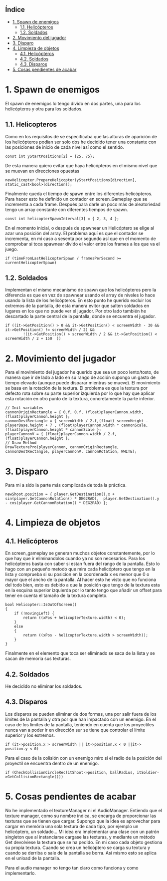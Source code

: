 ## Índice
- [1. Spawn de enemigos](#1-spawn-de-enemigos)
	- [1.1. Helicópteros](#11-helicopteros)
	- [1.2. Soldados](#12-soldados)
- [2. Movimiento del jugador](#2-movimiento-del-jugador)
- [3. Disparo](#3-disparo)
- [4. Limpieza de objetos](#4-limpieza-de-objetos)
	- [4.1. Helicópteros](#41-helicópteros)
	- [4.2. Soldados](#42-soldados)
	- [4.3. Disparos](#43-disparos)
- [5. Cosas pendientes de acabar](#5-cosas-pendientes-de-acabar)


# 1. Spawn de enemigos

El spawn de enemigos lo tengo divido en dos partes, una para los helicópteros y otra para los soldados.

## 1.1. Helicopteros

Como en los requisitos de se especificaba que las alturas de aparición de los helicópteros podían ser solo dos
he decidido tener una constante con las posiciones de inicio de cada nivel así como el sentido. 

	const int yStartPositions[2] = {25, 75};

De esta manera quiero evitar que haya helicópteros en el mismo nivel que se muevan en direcciones opuestas

	newHelicopter.PrepareHelicopter(yStartPositions[direction], static_cast<bool>(direction));

Finalmente queda el tiempo de spawn entre los diferentes helicópteros. Para hacer esto he definido un contador en
screen_Gameplay que se incrementa a cada frame. Después para darle un poco más de aleatoriedad tengo un array constante con
diferentes tiempos de spawn. 

	const int helicopterSpawnInterval[3] = { 2, 3, 4 };

En el momento inicial, o después de spawnear un Helicóptero se elige al azar una posición del
array.
El problema aquí es que el contador se incrementa, en mi caso a sesenta por segundo así que en el momento de comprobar si toca
spawnear divido el valor entre los frames a los que va el juego.

	if (timeFromLastHelicopterSpawn / framesPerSecond >= currentHelicopterSpawn)

## 1.2. Soldados

Implementan el mismo mecanismo de spawn que los helicópteros pero la diferencia es que en vez de spawnear usando el array de 
niveles lo hace usando la lista de los helicópteros. En esto punto  he querido excluir los extremos de la pantalla, de esta manera evitor que
salten soldados en lugares en los que no puede ver el jugador. Por otro lado también he descartado la parte central de la pantalla, donde
se encuentra el jugador.

	if ((it->GetPosition() > 0 && it->GetPosition() < screenWidth - 30 && it->GetPosition() != screenWidth / 2) &&
			!(it->GetPosition() > screenWidth / 2 && it->GetPosition() < screenWidth / 2 + 150  ))

# 2. Movimiento del jugador

Para el movimiento del jugador he querido que sea un poco lento/tosto, de manera que ir de lado a lado en su rango de acción supongo un
gasto de tiempo elevado (aunque puede disparar mientras se mueve).
El movimiento se basa en la rotación de la textura. El problema es que la textura por defecto rota sobre su parte superior izquierda por
lo que hay que aplicar esta rotación en otro punto de la textura, concretamente la parte inferior.

	// Init variables
	cannonOriginRectangle = { 0.f, 0.f, (float)playerCannon.width, (float)playerCannon.height };
	cannonDestRectangle = { screenWidth / 2.f,(float) screenHeight - playerBase.height + 7 , (float)playerCannon.width * cannonScale, (float)playerCannon.height * cannonScale };
	playerCannonV = { (float)playerCannon.width / 2.f, (float)playerCannon.height };
	// Draw Method
	DrawTexturePro(playerCannon, cannonOriginRectangle, cannonDestRectangle, playerCannonV, cannonRotation, WHITE);

# 3. Disparo

Para mi a sido la parte más complicada de toda la práctica. 

    newShoot.position = { player.GetDestination().x + sin(player.GetCannonRotation() * DEG2RAD),  player.GetDestination().y - cos(player.GetCannonRotation() * DEG2RAD) };

# 4. Limpieza de objetos

## 4.1. Helicópteros

En screen_gameplay se generan muchos objetos constantemente, por lo que hay que ir eliminandolos cuando ya no son necesarios.
Para los helicópteros basta con saber si estan fuera del rango de la pantalla. Esto lo hago con un pequeño metodo que mira cada
helicóptero que tengo en la lista y comprueba si su posicion en la coordenada x es menor que 0 o mayor que el ancho de la pantalla.
Al hacer esto he visto que no funciona del todo bien, esto es debido a que la posición que tengo de la textura esta en la esquina
superior izquierda por lo tanto tengo que añadir un offset para tener en cuenta el tamaño de la textura completo.

	bool Helicopter::IsOutOfScreen()
	{
		if (!movingLeft) {
			return ((xPos + helicopterTexture.width) < 0);
		}
		else
		{
			return ((xPos - helicopterTexture.width > screenWidth));
		}
	}

Finalmente en el elemento que toca ser eliminado se saca de la lista y se sacan de memoria sus texturas.

## 4.2. Soldados

He decidido no eliminar los soldados.

## 4.3. Disparos

Los disparos se pueden eliminar de dos formas, una por salir fuera de los límites de la pantalla y otra por que han impactado con un
enemigo.
En el caso de los límites de la pantalla, teniendo en cuenta que los proyectiles nunca van a poder ir en dirección sur se tiene que
controlar el límite superior y los extremos.

	if (it->position.x > screenWidth || it->position.x < 0 ||it-> position.y < 0)

Para el caso de la colisión con un enemigo miro si el radio de la posición del proyectil se encuentra dentro de un enemigo.

	if (CheckCollisionCircleRec(itShoot->position, ballRadius, itSoldier->GetCollisionRectangle()))

# 5. Cosas pendientes de acabar

No he implementado el textureManager ni el AudioManager. Entiendo que el texture manager, como su nombre indica, se encarga de proporcionar
las texturas que se tienen que cargar. Supongo que la idea es aprovechar para cargar en memória una sola textura de cada tipo,
por ejemplo un helicóptero, un soldado...
Mi idea era implementar una clase con un patrón singleton que al instanciarse cargase las texturas, y mediante un método Get devolviese
la textura que se ha pedido.
En mi caso cada objeto gestiona su propia textura. Cuando se crea un helicóptero se carga su textura y cuando se derriba o sale de la pantalla
se borra.
Así mismo esto se aplica en el unload de la pantalla.

Para el audio manager no tengo tan claro como funciona y como implementarlo.

